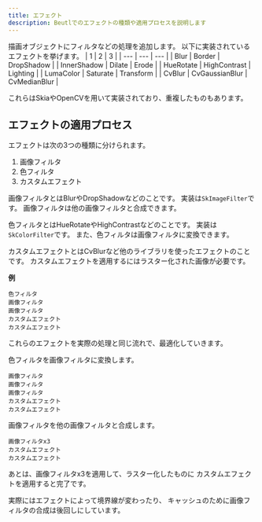 ```yaml
---
title: エフェクト
description: Beutlでのエフェクトの種類や適用プロセスを説明します
---
```


描画オブジェクトにフィルタなどの処理を追加します。
以下に実装されているエフェクトを挙げます。
| 1 | 2 | 3 |
| --- | --- | --- |
| Blur | Border | DropShadow |
| InnerShadow | Dilate | Erode |
| HueRotate | HighContrast | Lighting |
| LumaColor | Saturate | Transform |
| CvBlur | CvGaussianBlur | CvMedianBlur |

これらはSkiaやOpenCVを用いて実装されており、重複したものもあります。

## エフェクトの適用プロセス

エフェクトは次の3つの種類に分けられます。
1. 画像フィルタ
2. 色フィルタ
3. カスタムエフェクト

画像フィルタとはBlurやDropShadowなどのことです。
実装は`SkImageFilter`です。
画像フィルタは他の画像フィルタと合成できます。

色フィルタとはHueRotateやHighContrastなどのことです。
実装は`SkColorFilter`です。
また、色フィルタは画像フィルタに変換できます。

カスタムエフェクトとはCvBlurなど他のライブラリを使ったエフェクトのことです。
カスタムエフェクトを適用するにはラスター化された画像が必要です。

**例**
```
色フィルタ
画像フィルタ
画像フィルタ
カスタムエフェクト
カスタムエフェクト
```
これらのエフェクトを実際の処理と同じ流れで、最適化していきます。

色フィルタを画像フィルタに変換します。
```
画像フィルタ
画像フィルタ
画像フィルタ
カスタムエフェクト
カスタムエフェクト
```

画像フィルタを他の画像フィルタと合成します。
```
画像フィルタx3
カスタムエフェクト
カスタムエフェクト
```

あとは、画像フィルタx3を適用して、ラスター化したものに
カスタムエフェクトを適用すると完了です。

実際にはエフェクトによって境界線が変わったり、
キャッシュのために画像フィルタの合成は後回しにしています。
